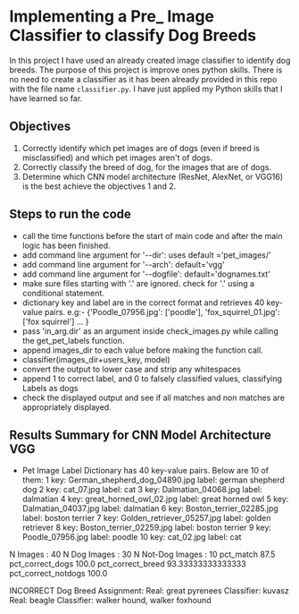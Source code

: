 # Implementing a Pre_ Image Classifier to classify Dog Breeds

In this project I have used an already created image classifier to identify dog breeds. The purpose of this project is improve ones python skills. 
There is no need to create a classifier as it has been already provided in this repo with the file name `classifier.py`. I have just applied my Python 
skills that I have learned so far. 

## Objectives

1. Correctly identify which pet images are of dogs (even if breed is misclassified) and which pet images aren't of dogs.
2. Correctly classify the breed of dog, for the images that are of dogs.
3. Determine which CNN model architecture (ResNet, AlexNet, or VGG16) is the best achieve the objectives 1 and 2.

## Steps to run the code

- call the time functions before the start of main code and after the main logic has been finished.
- add command line argument for '--dir': uses default ='pet_images/'
- add command line argument for '--arch': default='vgg'
- add command line argument for '--dogfile': default='dognames.txt'
- make sure files starting with '.' are ignored. check for '.' using a conditional statement.
- dictionary key and label are in the correct format and retrieves 40 key-value pairs.
  e.g:- {'Poodle_07956.jpg': ['poodle'], 'fox_squirrel_01.jpg': ['fox squirrel'] ... }
- pass 'in_arg.dir' as an argument inside check_images.py while calling the get_pet_labels function.
- append images_dir to each value before making the function call.
- classifier(images_dir+users_key, model)
- convert the output to lower case and strip any whitespaces
- append 1 to correct label, and 0 to falsely classified values, classifying Labels as dogs
- check the displayed output and see if all matches and non matches are appropriately displayed.

## Results Summary for CNN Model Architecture VGG

- Pet Image Label Dictionary has 40 key-value pairs.
Below are 10 of them:
 1 key:  German_shepherd_dog_04890.jpg  label:        german shepherd dog
 2 key:                     cat_07.jpg  label:                        cat
 3 key:            Dalmatian_04068.jpg  label:                  dalmatian
 4 key:        great_horned_owl_02.jpg  label:           great horned owl
 5 key:            Dalmatian_04037.jpg  label:                  dalmatian
 6 key:       Boston_terrier_02285.jpg  label:             boston terrier
 7 key:     Golden_retriever_05257.jpg  label:           golden retriever
 8 key:       Boston_terrier_02259.jpg  label:             boston terrier
 9 key:               Poodle_07956.jpg  label:                     poodle
10 key:                     cat_02.jpg  label:                        cat

N Images            :  40
N Dog Images        :  30
N Not-Dog Images    :  10
pct_match 87.5
pct_correct_dogs 100.0
pct_correct_breed 93.33333333333333
pct_correct_notdogs 100.0

INCORRECT Dog Breed Assignment:
Real:             great pyrenees   Classifier:                         kuvasz
Real:                     beagle   Classifier:  walker hound, walker foxhound
